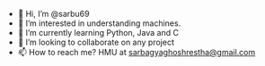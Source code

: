 - 👋 Hi, I’m @sarbu69
- 👀 I’m interested in understanding machines.
- 🌱 I’m currently learning Python, Java and C
- 💞️ I’m looking to collaborate on any project
- 📫 How to reach me? HMU at sarbagyaghoshrestha@gmail.com

<!---
sarbu69/sarbu69 is a ✨ special ✨ repository because its `README.md` (this file) appears on your GitHub profile.
You can click the Preview link to take a look at your changes.
--->
